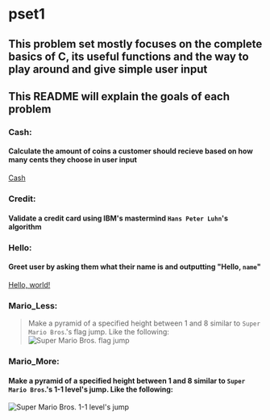 # pset1

## This problem set mostly focuses on the complete basics of C, its useful functions and the way to play around and give simple user input

## This README will explain the goals of each problem

### Cash:
#### Calculate the amount of coins a customer should recieve based on how many cents they choose in user input
[Cash](projects/screenshots/cash.png)
### Credit:
#### Validate a credit card using IBM's mastermind `Hans Peter Luhn`'s algorithm

### Hello:
#### Greet user by asking them what their name is and outputting "Hello, `name`"
[Hello, world!](projects/screenshots/hello.png)
### Mario_Less:
> Make a pyramid of a specified height between 1 and 8 similar to `Super Mario Bros`.'s flag jump. Like the following:
![Super Mario Bros. flag jump](https://cs50.harvard.edu/x/2022/psets/1/mario/less/pyramid.png)

### Mario_More:
#### Make a pyramid of a specified height between 1 and 8 similar to `Super Mario Bros`.'s 1-1 level's jump. Like the following:
![Super Mario Bros. 1-1 level's jump](https://cs50.harvard.edu/x/2022/psets/1/mario/more/pyramids.png)
